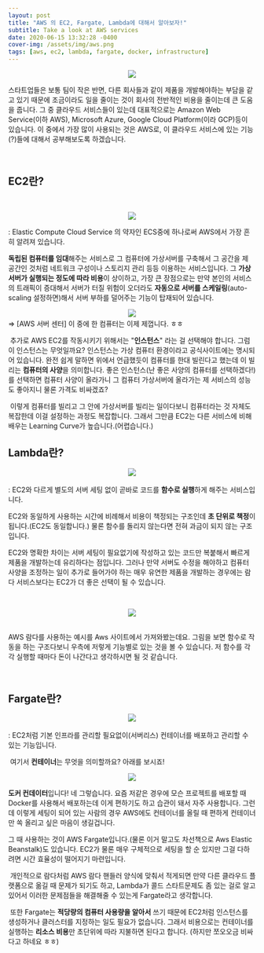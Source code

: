 ```yaml
---
layout: post
title: "AWS 의 EC2, Fargate, Lambda에 대해서 알아보자!"
subtitle: Take a look at AWS services
date: 2020-06-15 13:32:28 -0400
cover-img: /assets/img/aws.png
tags: [aws, ec2, lambda, fargate, docker, infrastructure]
---
```


<center>
<img src="https://user-images.githubusercontent.com/37768791/84618354-dec2d400-af0c-11ea-8523-b7862551249b.png">
</center>

스타트업들은 보통 팀이 작은 반면, 다른 회사들과 같이 제품을 개발해야하는 부담을 같고 있기 때문에 조금이라도 일을 줄이는 것이 회사의 전반적인 비용을 줄이는데 큰 도움을 줍니다. 그 중 클라우드 서비스들이 있는데 대표적으로는 Amazon Web Service(이하 AWS), Microsoft Azure, Google Cloud Platform(이라 GCP)등이 있습니다. 이 중에서 가장 많이 사용되는 것은 AWS로, 이 클라우드 서비스에 있는 기능(?)들에 대해서 공부해보도록 하겠습니다.

​

## EC2란?

​<center><img src="https://user-images.githubusercontent.com/37768791/84618372-fac67580-af0c-11ea-9fff-c0cb687e7699.png"></center>

: Elastic Compute Cloud Service 의 약자인 ECS중에 하나로써 AWS에서 가장 흔히 알려져 있습니다.
​

<strong>독립된 컴퓨터를 임대</strong>해주는 서비스로 그 컴퓨터에 가상서버를 구축해서 그 공간을 제 공간인 것처럼 네트워크 구성이나 스토리지 관리 등등 이용하는 서비스입니다. 그 <strong>가상서버가 실행되는 정도에 따라 비용</strong>이 상이하고, 가장 큰 장점으로는 만약 본인의 서비스의 트래픽이 증대해서 서버가 터질 위험이 오더라도 <strong>자동으로 서버를 스케일링</strong>(auto-scaling 설정하면)해서 서버 부하를 덜어주는 기능이 탑재되어 있습니다.

<center>
​<img src="https://user-images.githubusercontent.com/37768791/84618477-4547f200-af0d-11ea-980b-43ffc18c8c33.png">
</center>
​ 
=> [AWS 서버 센터] 이 중에 한 컴퓨터는 이제 제껍니다. ㅎㅎ

​
추가로 AWS EC2를 작동시키기 위해서는 "<strong>인스턴스</strong>" 라는 걸 선택해야 합니다. 그럼 이 인스턴스는 무엇일까요? 인스턴스는 가상 컴퓨터 환경이라고 공식사이트에는 명시되어 있습니다. 완전 쉽게 말하면 위에서 언급했듯이 컴퓨터를 한대 빌린다고 했는데 이 빌리는 <strong>컴퓨터의 사양</strong>을 의미합니다. 좋은 인스턴스(난 좋은 사양의 컴퓨터를 선택하겠다!)를 선택하면 컴퓨터 사양이 올라가니 그 컴퓨터 가상서버에 올라가는 제 서비스의 성능도 좋아지니 물론 가격도 비싸겠죠?

​
이렇게 컴퓨터를 빌리고 그 안에 가상서버를 빌리는 일이다보니 컴퓨터라는 것 자체도 복잡한데 이걸 설정하는 과정도 복잡합니다. 그래서 그만큼 EC2는 다른 서비스에 비해 배우는 Learning Curve가 높습니다.(어렵습니다.)

## Lambda란?

<center>
​<img src="https://user-images.githubusercontent.com/37768791/84618615-acfe3d00-af0d-11ea-829b-7b495ba2189f.png">
</center>

: EC2와 다르게 별도의 서버 세팅 없이 곧바로 코드를 <strong>함수로 실행</strong>하게 해주는 서비스입니다.

EC2와 동일하게 사용하는 시간에 비례해서 비용이 책정되는 구조인데 <strong>초 단위로 책정</strong>이 됩니다.(EC2도 동일합니다.) 물론 함수를 돌리지 않는다면 전혀 과금이 되지 않는 구조입니다.​

EC2와 명확한 차이는 서버 세팅이 필요없기에 작성하고 있는 코드만 복붙해서 빠르게 제품을 개발하는데 유리하다는 점입니다. 그러나 만약 서버도 수정을 해야하고 컴퓨터 사양을 조정하는 일이 추가로 들어가야 하는 매우 유연한 제품을 개발하는 경우에는 람다 서비스보다는 EC2가 더 좋은 선택이 될 수 있습니다.

​

<center>
<img src="https://user-images.githubusercontent.com/37768791/84618662-ce5f2900-af0d-11ea-83b2-ac29c270021f.png">
</center>
​

AWS 람다를 사용하는 예시를 Aws 사이트에서 가져와봤는데요. 그림을 보면 함수로 작동을 하는 구조다보니 우측에 저렇게 기능별로 있는 것을 볼 수 있습니다. 저 함수를 각각 실행할 때마다 돈이 나간다고 생각하시면 될 것 같습니다.

​

## Fargate란?

<center>
​<img src="https://user-images.githubusercontent.com/37768791/84618710-efc01500-af0d-11ea-8ca6-2c8b46902ad7.png">
</center>

: EC2처럼 기본 인프라를 관리할 필요없이(서버리스) 컨테이너를 배포하고 관리할 수 있는 기능입니다.

​
여기서 <strong>컨테이너</strong>는 무엇을 의미할까요? 아래를 보시죠!

<center><img src="https://user-images.githubusercontent.com/37768791/84618745-06ff0280-af0e-11ea-8f61-f4275826cd0c.png"></center>

<strong>도커 컨데이터</strong>입니다! 네 그렇습니다. 요즘 저같은 경우에 모슨 프로젝트를 배포할 때 Docker를 사용해서 배포하는데 이게 편하기도 하고 습관이 돼서 자주 사용합니다. 그런데 이렇게 세팅이 되어 있는 사람의 경우 AWS에도 컨테이너를 올릴 때 편하게 컨테이너만 쏙 올리고 싶은 마음이 생길겁니다.

그 때 사용하는 것이 AWS Fargate입니다.(물론 이거 말고도 차선책으로 Aws Elastic Beanstalk)도 있습니다. EC2가 물론 매우 구체적으로 세팅을 할 순 있지만 그걸 다하려면 시간 효율성이 떨어지기 마련입니다.

​
개인적으로 람다처럼 AWS 람다 핸들러 양식에 맞춰서 적게되면 만약 다른 클라우드 플랫폼으로 옮길 때 문제가 되기도 하고, Lambda가 콜드 스타트문제도 좀 있는 걸로 알고 있어서 이러한 문제점들을 해결해줄 수 있는게 Fargate라고 생각합니다.

​
또한 Fargate는 <strong>적당량의 컴퓨터 사용량을 알아서</strong> 쓰기 때문에 EC2처럼 인스턴스를 생성하거나 클러스터를 지정하는 일도 필요가 없습니다. 그래서 비용으로는 컨테이너를 실행하는 <strong>리소스 비용</strong>만 초단위에 따라 지불하면 된다고 합니다. (하지만 쪼오오금 비싸다고 하네요 ㅎㅎ)
